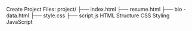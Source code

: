 Create Project Files: project/ ├── 
index.html ├── resume.html ├── bio
-data.html ├── style.css ├── script.js
HTML Structure
CSS Styling
JavaScript
